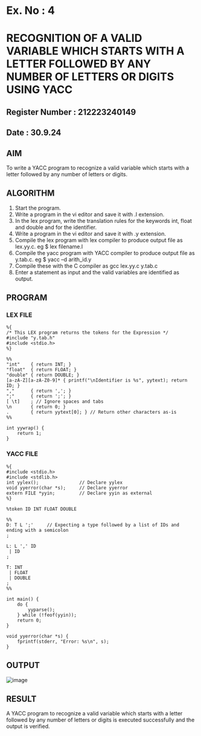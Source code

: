 # Ex. No : 4	
# RECOGNITION OF A VALID VARIABLE WHICH STARTS WITH A LETTER FOLLOWED BY ANY NUMBER OF LETTERS OR DIGITS USING YACC
## Register Number : 212223240149
## Date : 30.9.24

## AIM   
To write a YACC program to recognize a valid variable which starts with a letter followed by any number of letters or digits.

## ALGORITHM
1.	Start the program.
2.	Write a program in the vi editor and save it with .l extension.
3.	In the lex program, write the translation rules for the keywords int, float and double and for the identifier.
4.	Write a program in the vi editor and save it with .y extension.
5.	Compile the lex program with lex compiler to produce output file as lex.yy.c. eg $ lex filename.l
6.	Compile the yacc program with YACC compiler to produce output file as y.tab.c. eg $ yacc –d arith_id.y
7.	Compile these with the C compiler as gcc lex.yy.c y.tab.c
8.	Enter a statement as input and the valid variables are identified as output.

## PROGRAM
### LEX FILE 
```
%{
/* This LEX program returns the tokens for the Expression */
#include "y.tab.h"
#include <stdio.h>
%}

%%
"int"    { return INT; }
"float"  { return FLOAT; }
"double" { return DOUBLE; }
[a-zA-Z][a-zA-Z0-9]* { printf("\nIdentifier is %s", yytext); return ID; }
","      { return ','; }
";"      { return ';'; }
[ \t]    ; // Ignore spaces and tabs
\n       { return 0; }
.        { return yytext[0]; } // Return other characters as-is
%%

int yywrap() {
    return 1;
}
```
### YACC FILE
```
%{
#include <stdio.h>
#include <stdlib.h>
int yylex();               // Declare yylex
void yyerror(char *s);     // Declare yyerror
extern FILE *yyin;         // Declare yyin as external
%}

%token ID INT FLOAT DOUBLE

%%
D: T L ';'     // Expecting a type followed by a list of IDs and ending with a semicolon
;

L: L ',' ID
 | ID
;

T: INT
 | FLOAT
 | DOUBLE
;
%%

int main() {
    do {
        yyparse();
    } while (!feof(yyin));
    return 0;
}

void yyerror(char *s) {
    fprintf(stderr, "Error: %s\n", s);
}
```

## OUTPUT 
![image](https://github.com/user-attachments/assets/55f76469-e634-489c-a188-73c91f4730b0)

## RESULT
A  YACC program to recognize a valid variable which starts with a letter followed by any number of letters or digits is executed successfully and the output is verified.


